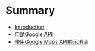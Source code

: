 # Summary

* [Introduction](README.md)
* [申請Google API](apply_google_api_key.md)
* [使用Google Maps API顯示地圖](using_google_maps_api_to_show_map.md)

